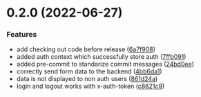 # 0.2.0 (2022-06-27)


### Features

* add checking out code before release ([6a7f908](https://github.com/3h4x/toptal-invoice-web/commit/6a7f908a6dfdced7934bd98cb1e7c6f66e7e867a))
* added auth context which successfully store auth ([7ffb091](https://github.com/3h4x/toptal-invoice-web/commit/7ffb09157a0091e36004612b8e4cfe0eac48f7bf))
* added pre-commit to standarize commit messages ([24bd0ee](https://github.com/3h4x/toptal-invoice-web/commit/24bd0ee54186962cc2e0a62a59d2fa474c79fb64))
* correctly send form data to the backend ([4bb6da1](https://github.com/3h4x/toptal-invoice-web/commit/4bb6da16e2438efdb44c29411690a5b991d8a880))
* data is not displayed to non auth users ([861d24a](https://github.com/3h4x/toptal-invoice-web/commit/861d24a780a2e87161a0219e51291840a23b27f6))
* login and logout works with x-auth-token ([c8621c9](https://github.com/3h4x/toptal-invoice-web/commit/c8621c912dd71ecdb815c00856378947489c192c))



